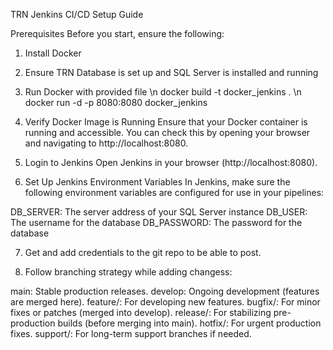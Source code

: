 TRN Jenkins CI/CD Setup Guide

Prerequisites
Before you start, ensure the following:

1. Install Docker

2. Ensure TRN Database is set up and SQL Server is installed and running

3. Run Docker with provided file \n
docker build -t docker_jenkins .  \n
docker run -d -p 8080:8080 docker_jenkins 

4. Verify Docker Image is Running
Ensure that your Docker container is running and accessible. You can check this by opening your browser and navigating to http://localhost:8080.

5. Login to Jenkins
Open Jenkins in your browser (http://localhost:8080).

6. Set Up Jenkins Environment Variables
In Jenkins, make sure the following environment variables are configured for use in your pipelines:

DB_SERVER: The server address of your SQL Server instance
DB_USER: The username for the database 
DB_PASSWORD: The password for the database 

7. Get and add credentials to the git repo to be able to post. 

8. Follow branching strategy while adding changess:

main: Stable production releases.
develop: Ongoing development (features are merged here).
feature/: For developing new features.
bugfix/: For minor fixes or patches (merged into develop).
release/: For stabilizing pre-production builds (before merging into main).
hotfix/: For urgent production fixes.
support/: For long-term support branches if needed.
